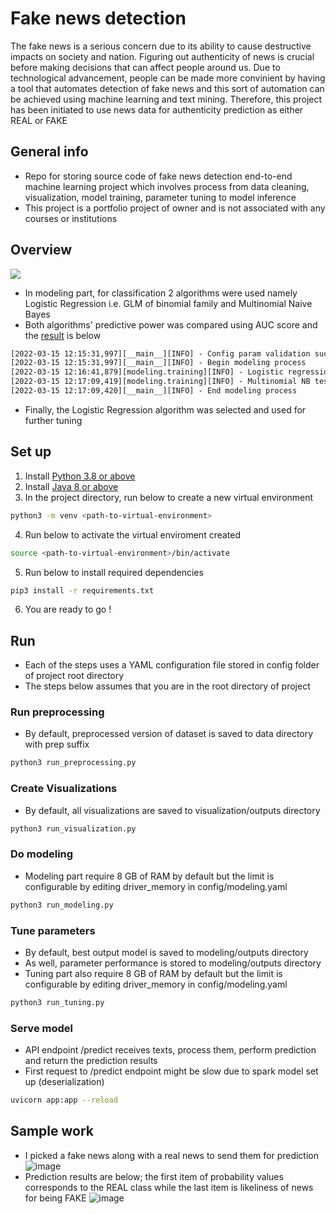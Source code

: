 # Fake news detection

The fake news is a serious concern due to its ability to cause destructive impacts on society and nation. Figuring out authenticity of news is crucial before making decisions that can affect people around us. Due to technological advancement, people can be made more convinient by having a tool that automates detection of fake news and this sort of automation can be achieved using machine learning and text mining. Therefore, this project has been initiated to use news data for authenticity prediction as either REAL or FAKE

## General info
- Repo for storing source code of fake news detection end-to-end machine learning project which involves process from data cleaning, visualization,
model training, parameter tuning to model inference
- This project is a portfolio project of owner and is not associated with any courses or institutions

## Overview
<img src="https://user-images.githubusercontent.com/57994731/158847567-2ecf9a20-f8ba-4bbe-a953-941c392288d4.png" />

- In modeling part, for classification 2 algorithms were used namely Logistic Regression i.e. GLM of binomial family and Multinomial Naive Bayes
- Both algorithms' predictive power was compared using AUC score and the [result](https://github.com/ppkgtmm/test-test/blob/main/outputs/2022-03-15/12-15-31/run_modeling.log) is below

```txt
[2022-03-15 12:15:31,997][__main__][INFO] - Config param validation successful
[2022-03-15 12:15:31,997][__main__][INFO] - Begin modeling process
[2022-03-15 12:16:41,879][modeling.training][INFO] - Logistic regression test AUC score : 0.9890527497739088
[2022-03-15 12:17:09,419][modeling.training][INFO] - Multinomial NB test AUC score : 0.9429894896315228
[2022-03-15 12:17:09,420][__main__][INFO] - End modeling process
```

- Finally, the Logistic Regression algorithm was selected and used for further tuning

## Set up
1. Install [Python 3.8 or above](https://www.python.org/downloads/)
2. Install [Java 8 or above](https://www.oracle.com/java/technologies/downloads/)
3. In the project directory, run below to create a new virtual environment
```sh
python3 -m venv <path-to-virtual-environment>
```
4. Run below to activate the virtual enviroment created
```sh
source <path-to-virtual-environment>/bin/activate
```
5. Run below to install required dependencies
```sh
pip3 install -r requirements.txt
```
6. You are ready to go !

## Run
- Each of the steps uses a YAML configuration file stored in config folder of project root directory
- The steps below assumes that you are in the root directory of project
### Run preprocessing
- By default, preprocessed version of dataset is saved to data directory with prep suffix
```sh
python3 run_preprocessing.py
```

### Create Visualizations
- By default, all visualizations are saved to visualization/outputs directory
```sh
python3 run_visualization.py
```

### Do modeling
- Modeling part require 8 GB of RAM by default but the limit is configurable by editing driver_memory in config/modeling.yaml
```sh
python3 run_modeling.py
```
### Tune parameters
- By default, best output model is saved to modeling/outputs directory
- As well, parameter performance is stored to modeling/outputs directory
- Tuning part also require 8 GB of RAM by default but the limit is configurable by editing driver_memory in config/modeling.yaml
```sh
python3 run_tuning.py
```

### Serve model
- API endpoint /predict receives texts, process them, perform prediction and return the prediction results
- First request to /predict endpoint might be slow due to spark model set up (deserialization)
```sh
uvicorn app:app --reload
```

## Sample work
- I picked a fake news along with a real news to send them for prediction
![image](https://user-images.githubusercontent.com/57994731/158858552-cd4faf9d-9a37-4c37-8b1d-b669250e7ba2.png)
- Prediction results are below; the first item of probability values corresponds to the REAL class while the last item is likeliness of news for being FAKE
![image](https://user-images.githubusercontent.com/57994731/158859077-6ab31639-e658-4e9e-9499-a6cc74a32537.png)

